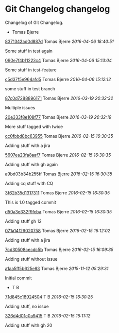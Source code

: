 # Git Changelog changelog

Changelog of Git Changelog.

* Tomas Bjerre

[8371342ad0d887d](https://server/8371342ad0d887d) Tomas Bjerre *2016-04-06 18:40:51*

Some stuff in test again


[090e7f4b11223c4](https://server/090e7f4b11223c4) Tomas Bjerre *2016-04-06 15:13:04*

Some stuff in test-feature


[c5d37f5e964afd5](https://server/c5d37f5e964afd5) Tomas Bjerre *2016-04-06 15:12:12*

some stuff in test branch


[87c0d7288896171](https://server/87c0d7288896171) Tomas Bjerre *2016-03-19 20:32:32*

Multiple issues


[20e333f8e108f77](https://server/20e333f8e108f77) Tomas Bjerre *2016-03-19 20:32:19*

More stuff tagged with  twice


[cc0fbbd8bc63955](https://server/cc0fbbd8bc63955) Tomas Bjerre *2016-02-15 16:30:35*

Adding stuff with a jira


[5607ea23fa8aaf7](https://server/5607ea23fa8aaf7) Tomas Bjerre *2016-02-15 16:30:35*

Adding stuff
 with gh again


[a9bd03b34b255ff](https://server/a9bd03b34b255ff) Tomas Bjerre *2016-02-15 16:30:35*

Adding cq stuff with CQ


[3f62b35d1317311](https://server/3f62b35d1317311) Tomas Bjerre *2016-02-15 16:30:35*

This is 1.0 tagged commit


[d50a3e332f9fcba](https://server/d50a3e332f9fcba) Tomas Bjerre *2016-02-15 16:30:35*

Adding stuff  gh 12


[071a14f29020758](https://server/071a14f29020758) Tomas Bjerre *2016-02-15 16:12:02*

Adding stuff with a jira


[7cd30508cecdc5b](https://server/7cd30508cecdc5b) Tomas Bjerre *2016-02-15 16:09:35*

Adding stuff without issue


[a1aa5ff5b625e63](https://server/a1aa5ff5b625e63) Tomas Bjerre *2015-11-12 05:29:31*

Initial commit


* T B

[71d845c18924504](https://server/71d845c18924504) T B *2016-02-15 16:30:25*

Adding stuff, no issue


[326d4d01c0a9415](https://server/326d4d01c0a9415) T B *2016-02-15 16:11:12*

Adding stuff with gh 20